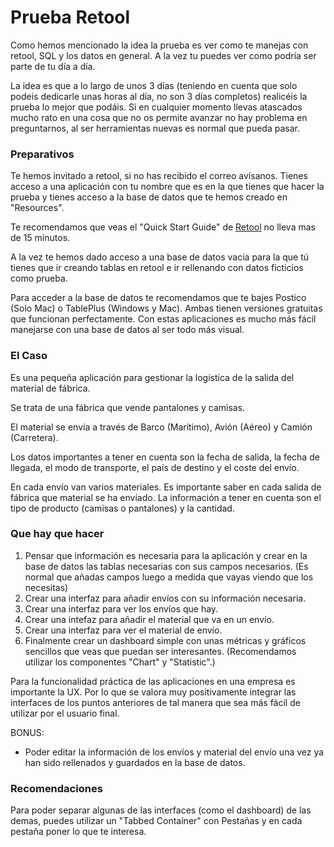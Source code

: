 # Prueba Retool

Como hemos mencionado la idea la prueba es ver como te manejas con retool, SQL y los datos en general. A la vez tu puedes ver como podría ser parte de tu día a día.

La idea es que a lo largo de unos 3 días (teniendo en cuenta que solo podeis dedicarle unas horas al día, no son 3 días completos) realicéis la prueba lo mejor que podáis. Si en cualquier momento llevas atascados mucho rato en una cosa que no os permite avanzar no hay problema en preguntarnos, al ser herramientas nuevas es normal que pueda pasar.

### Preparativos

Te hemos invitado a retool, si no has recibido el correo avísanos. Tienes acceso a una aplicación con tu nombre que es en la que tienes que hacer la prueba y tienes acceso a la base de datos que te hemos creado en "Resources".

Te recomendamos que veas el "Quick Start Guide" de [Retool](https://docs.retool.com/docs/quickstart) no lleva mas de 15 minutos.

A la vez te hemos dado acceso a una base de datos vacía para la que tú tienes que ir creando tablas en retool e ir rellenando con datos ficticios como prueba.

Para acceder a la base de datos te recomendamos que te bajes Postico (Solo Mac) o TablePlus (Windows y Mac). Ambas tienen versiones gratuitas que funcionan perfectamente. Con estas aplicaciones es mucho más fácil manejarse con una base de datos al ser todo más visual.


### El Caso
Es una pequeña aplicación para gestionar la logística de la salida del material de fábrica.

Se trata de una fábrica que vende pantalones y camisas.

El material se envía a través de Barco (Marítimo), Avión (Aéreo) y Camión (Carretera).

Los datos importantes a tener en cuenta son la fecha de salida, la fecha de llegada, el modo de transporte, el país de destino y el coste del envío.

En cada envío van varios materiales. Es importante saber en cada salida de fábrica que material se ha envíado. La información a tener en cuenta son el tipo de producto (camisas o pantalones) y la cantidad.

### Que hay que hacer 
1. Pensar que información es necesaria para la aplicación y crear en la base de datos las tablas necesarias con sus campos necesarios. (Es normal que añadas campos luego a medida que vayas viendo que los necesitas)
2. Crear una interfaz para añadir envíos con su información necesaria.
3. Crear una interfaz para ver los envíos que hay.
4. Crear una intefaz para añadir el material que va en un envío.
5. Crear una interfaz para ver el material de envío.
6. Finalmente crear un dashboard simple con unas métricas y gráficos sencillos que veas que puedan ser interesantes. (Recomendamos utilizar los componentes "Chart" y "Statistic".)

Para la funcionalidad práctica de las aplicaciones en una empresa es importante la UX. Por lo que se valora muy positivamente integrar las interfaces de los puntos anteriores de tal manera que sea más fácil de utilizar por el usuario final.


BONUS:
- Poder editar la información de los envíos y material del envío una vez ya han sido rellenados y guardados en la base de datos.


### Recomendaciones
Para poder separar algunas de las interfaces (como el dashboard) de las demas, puedes utilizar un "Tabbed Container" con Pestañas y en cada pestaña poner lo que te interesa.
